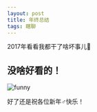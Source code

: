 ```yaml
---
layout: post
title: 年终总结
tags: 瞎聊
---
```


2017年看看我都干了啥坏事儿:shit:

## 没啥好看的！
![funny](http://lkopp.ml/exp/funnyangry.png)

好了还是祝各位新年♂快乐！
